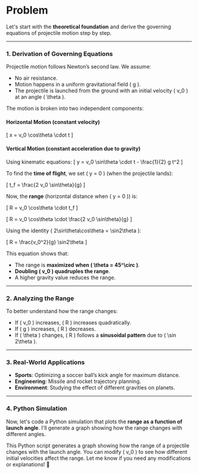 # Problem 
Let's start with the **theoretical foundation** and derive the governing equations of projectile motion step by step.

---

### **1. Derivation of Governing Equations**
Projectile motion follows Newton’s second law. We assume:
- No air resistance.
- Motion happens in a uniform gravitational field \( g \).
- The projectile is launched from the ground with an initial velocity \( v_0 \) at an angle \( \theta \).

The motion is broken into two independent components:

#### **Horizontal Motion** (constant velocity)
\[
x = v_0 \cos\theta \cdot t
\]

#### **Vertical Motion** (constant acceleration due to gravity)
Using kinematic equations:
\[
y = v_0 \sin\theta \cdot t - \frac{1}{2} g t^2
\]

To find the **time of flight**, we set \( y = 0 \) (when the projectile lands):

\[
t_f = \frac{2 v_0 \sin\theta}{g}
\]

Now, the **range** (horizontal distance when \( y = 0 \)) is:

\[
R = v_0 \cos\theta \cdot t_f
\]

\[
R = v_0 \cos\theta \cdot \frac{2 v_0 \sin\theta}{g}
\]

Using the identity \( 2\sin\theta\cos\theta = \sin2\theta \):

\[
R = \frac{v_0^2}{g} \sin2\theta
\]

This equation shows that:
- The range is **maximized when \( \theta = 45^\circ \)**.
- **Doubling \( v_0 \) quadruples the range**.
- A higher gravity value reduces the range.

---

### **2. Analyzing the Range**
To better understand how the range changes:
- If \( v_0 \) increases, \( R \) increases quadratically.
- If \( g \) increases, \( R \) decreases.
- If \( \theta \) changes, \( R \) follows a **sinusoidal pattern** due to \( \sin 2\theta \).

---

### **3. Real-World Applications**
- **Sports**: Optimizing a soccer ball’s kick angle for maximum distance.
- **Engineering**: Missile and rocket trajectory planning.
- **Environment**: Studying the effect of different gravities on planets.

---

### **4. Python Simulation**
Now, let's code a Python simulation that plots the **range as a function of launch angle**. I'll generate a graph showing how the range changes with different angles.

This Python script generates a graph showing how the range of a projectile changes with the launch angle. You can modify \( v_0 \) to see how different initial velocities affect the range. Let me know if you need any modifications or explanations! 🚀